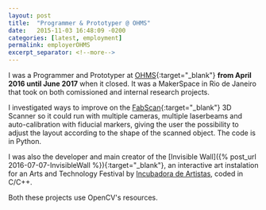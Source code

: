 ```yaml
---
layout: post
title:  "Programmer & Prototyper @ OHMS"
date:   2015-11-03 16:48:09 -0200
categories: [latest, employment]
permalink: employerOHMS
excerpt_separator: <!--more-->
---
```


I was a Programmer and Prototyper at [OHMS](https://www.facebook.com/ourhomemakerspace/){:target="_blank"} <b>from April 2016 until June 2017</b> when it closed. It was a MakerSpace in Rio de Janeiro that took on both comissioned and internal research projects.

I investigated ways to improve on the [FabScan](https://hci.rwth-aachen.de/fabscan){:target="_blank"} 3D Scanner so it could run with multiple cameras, multiple laserbeams and auto-calibration with fiducial markers, giving the user the possibility to adjust the layout according to the shape of the scanned object. The code is in <span class="skill">Python</span>.

I was also the developer and main creator of the [Invisible Wall]({% post_url 2016-07-07-InvisibleWall %}){:target="_blank"}, an interactive art instalation for an Arts and Technology Festival by [Incubadora de Artistas](http://www.incubadoradeartistas.com.br/), coded in <span class="skill">C</span>/<span class="skill">C++</span>.

Both these projects use <span class="skill">OpenCV</span>'s resources.
<!--more-->
